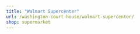 ```yaml
---
title: "Walmart Supercenter"
url: /washington-court-house/walmart-supercenter/
shop: supermarket
---
```

